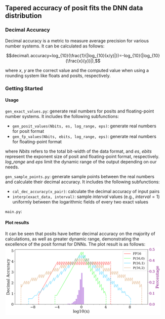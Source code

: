 ## Tapered accuracy of posit fits the DNN data distribution

### Decimal Accuracy

Decimal accuracy is a metric to measure average precision for various number systems. It can be calculated as follows:

$$decimal\ accuracy=log_{10}(\frac{1}{|log_{10}(x/y)|})=-log_{10}(|log_{10}(\frac{x}{y})|),$$

where $x$, $y$ are the correct value and the computed value when using a rounding system like floats and posits, respectively.

### Getting Started
#### Usage
`gen_exact_values.py`: generate real numbers for posits and floating-point number systems. It includes the following subfunctions:
- `gen_posit_values(Nbits, es, log_range, eps)`: generate real numbers for posit format
- `gen_fp_values(Nbits, ebits, log_range, eps)`: generate real numbers for floating-point format

where $Nbits$ refers to the total bit-width of the data format, and $es$, $ebits$ represent the exponent size of posit and floating-point format, respectively. $log\_range$ and $eps$ limit the dynamic range of the output depending on our needs.

`gen_sample_points.py`: generate sample points between the real numbers and calculate their decimal accuracy. It includes the following subfunctions:
- `cal_dec_accuracy(x_pair)`: calculate the decimal accuracy of input pairs
- `interp(exact_data, interval)`: sample $interval$ values (e.g., $interval=1$) uniformly between the logarithmic fields of every two exact values

`main.py`: 


#### Plot results
It can be seen that posits have better decimal accuracy on the majority of calculations, as well as greater dynamic range, demonstrating the excellence of the posit format for DNNs.
The plot result is as follows:
![Tapered accuracy of posit fits the DNN data distribution](../docs/figs/precision_distribution.png)